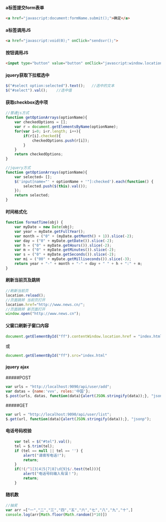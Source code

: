 #### a标签提交form表单
```html
<a href="javascript:document:formName.submit();">确定</a>
```

#### a标签调用JS
```html
<a href="javascript:void(0);" onClick="sendsvr();">
```

#### 按钮调用JS
```html
<input type="button" value="button" onClick="javascript:window.location.href='' " >
```

#### jquery获取下拉框选中
```javascript
$("#select option:selected").text();   //选中的文本
$("#select").val();    //选中值
```

#### 获取checkbox选中项
```javascript
//普通js方式
function getOptionArrays(optionName){
	var checkedOptions = [];
    var r = document.getElementsByName(optionName);  
    for(var i=0; i<r.length; i++){
    	if(r[i].checked){
    		checkedOptions.push(r[i]);
    	}
    }
    return checkedOptions;
}
```

```javascript
//jquery方式
function getOptionArrays(optionName){
    var selected= [];
    $('input[name="' + optionName + '"]:checked').each(function() {
        selected.push($(this).val());
    });
    return selected;
}
```

#### 时间格式化
```javascript
function formatTime(obj) {
    var myDate = new Date(obj);
    var year = myDate.getFullYear();
    var month = ("0" + (myDate.getMonth() + 1)).slice(-2);
    var day = ("0" + myDate.getDate()).slice(-2);
    var h = ("0" + myDate.getHours()).slice(-2);
    var m = ("0" + myDate.getMinutes()).slice(-2);
    var s = ("0" + myDate.getSeconds()).slice(-2);
    var mi = ("00" + myDate.getMilliseconds()).slice(-3);
    return year + "-" + month + "-" + day + " " + h + ":" + m;
}
```

#### 刷新当前页及跳转
```javascript
//刷新当前页
location.reload();
//页面跳转 当前页打开
location.href="http://www.news.cn/";
//页面跳转 新页面打开
window.open("http://www.news.cn");
```

#### 父窗口刷新子窗口内容
```javascript
document.getElementById("ff").contentWindow.location.href = "index.html"
```
或
```javascript
document.getElementById("ff").src="index.html"
```

#### jquery ajax
#####POST
```javascript
var urls = "http://localhost:9090/api/user/add";
var datas = {name:'vvv', roles:'中国'};
$.post(urls, datas, function(data){alert(JSON.stringify(data));}, "jsonp");
```
#####GET
```javascript
var url = "http://localhost:9090/api/user/list";
$.get(url, function(data){alert(JSON.stringify(data));}, "jsonp");
```

#### 电话号码校验
```javascript
	var tel = $("#tel").val();
	tel = $.trim(tel);
	if (tel == null || tel == '') {
		alert("请填写电话!");
		return;
	}
	if(!(/^1[3|4|5|7|8]\d{9}$/.test(tel))){
		alert("电话号码输入有误！");
		return;
	}
```

#### 随机数
```javascript
//抽奖
var arr =["一","二","三","四","五","六","七","八","九","十",]
console.log(arr[Math.floor(Math.random()*10)])
```